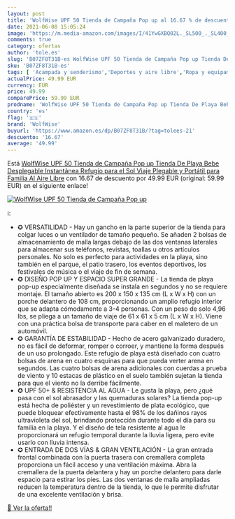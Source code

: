 ```yaml
---
layout: post
title: 'WolfWise UPF 50 Tienda de Campaña Pop up al 16.67 % de descuento'
date: 2021-06-08 15:05:24
image: 'https://m.media-amazon.com/images/I/41YwGXBQ02L._SL500_._SL400_.jpg'
comments: true
category: ofertas
author: 'tole.es'
slug: 'B07ZF8T31B-es WolfWise UPF 50 Tienda de Campaña Pop up Tienda De Playa...'
sku: 'B07ZF8T31B-es'
tags: [ 'Acampada y senderismo','Deportes y aire libre','Ropa y equipamiento para ocio al aire libre','Tiendas de campaña','Tiendas iglú','bebe','wolfwise', ]
actualPrice: 49.99 EUR
currency: EUR
price: 49.99
comparePrice: 59.99 EUR
prodname: 'WolfWise UPF 50 Tienda de Campaña Pop up Tienda De Playa Bebe Desplegable Instantánea Refugio para el Sol Viaje Plegable y Portátil para Familia Al Aire Libre'
country: 'es'
flag: '🇪🇸'
brand: 'WolfWise'
buyurl: 'https://www.amazon.es/dp/B07ZF8T31B/?tag=tolees-21'
descuento: '16.67'
average: '49.99'
---
```


Está [WolfWise UPF 50 Tienda de Campaña Pop up Tienda De Playa Bebe Desplegable Instantánea Refugio para el Sol Viaje Plegable y Portátil para Familia Al Aire Libre](https://www.amazon.es/dp/B07ZF8T31B/?tag=tolees-21) con 16.67 de descuento por 49.99 EUR (original: 59.99 EUR) en el siguiente enlace!

[![WolfWise UPF 50 Tienda de Campaña Pop up](https://m.media-amazon.com/images/I/41YwGXBQ02L._SL500_._SL400_.jpg)](https://www.amazon.es/dp/B07ZF8T31B/?tag=tolees-21)

ℹ️:

- ✪ VERSATILIDAD - Hay un gancho en la parte superior de la tienda para colgar luces o un ventilador de tamaño pequeño. Se añaden 2 bolsas de almacenamiento de malla largas debajo de las dos ventanas laterales para almacenar sus teléfonos, revistas, toallas u otros artículos personales. No solo es perfecto para actividades en la playa, sino también en el parque, el patio trasero, los eventos deportivos, los festivales de música o el viaje de fin de semana.
- ✪ DISEÑO POP UP Y ESPACIO SUPER GRANDE - La tienda de playa pop-up especialmente diseñada se instala en segundos y no se requiere montaje. El tamaño abierto es 200 x 150 x 135 cm (L x W x H) con un porche delantero de 108 cm, proporcionando un amplio refugio interior que se adapta cómodamente a 3-4 personas. Con un peso de solo 4,96 lbs, se pliega a un tamaño de viaje de 61 x 61 x 5 cm (L x W x H). Viene con una práctica bolsa de transporte para caber en el maletero de un automóvil.
- ✪ GARANTÍA DE ESTABILIDAD - Hecho de acero galvanizado duradero, no es fácil de deformar, romper o corroer, y mantiene la forma después de un uso prolongado. Este refugio de playa está diseñado con cuatro bolsas de arena en cuatro esquinas para que pueda verter arena en segundos. Las cuatro bolsas de arena adicionales con cuerdas a prueba de viento y 10 estacas de plástico en el suelo también sujetan la tienda para que el viento no la derribe fácilmente.
- ✪ UPF 50+ & RESISTENCIA AL AGUA - Le gusta la playa, pero ¿qué pasa con el sol abrasador y las quemaduras solares? La tienda pop-up está hecha de poliéster y un revestimiento de plata ecológico, que puede bloquear efectivamente hasta el 98% de los dañinos rayos ultravioleta del sol, brindando protección durante todo el día para su familia en la playa. Y el diseño de tela resistente al agua le proporcionará un refugio temporal durante la lluvia ligera, pero evite usarlo con lluvia intensa.
- ✪ ENTRADA DE DOS VÍAS & GRAN VENTILACIÓN - La gran entrada frontal combinada con la puerta trasera con cremallera completa proporciona un fácil acceso y una ventilación máxima. Abra la cremallera de la puerta delantera y hay un porche delantero para darle espacio para estirar los pies. Las dos ventanas de malla ampliadas reducen la temperatura dentro de la tienda, lo que le permite disfrutar de una excelente ventilación y brisa.

[🛒 Ver la oferta!!](https://www.amazon.es/dp/B07ZF8T31B/?tag=tolees-21)
